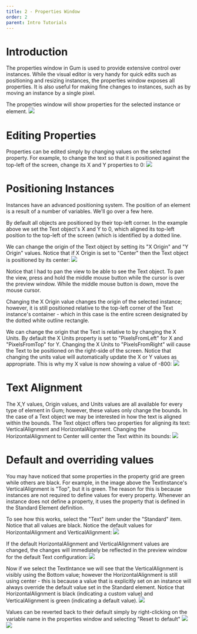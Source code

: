 ```yaml
---
title: 2 - Properties Window
order: 2
parent: Intro Tutorials
---
```


# Introduction 

The properties window in Gum is used to provide extensive control over instances.  While the visual editor is very handy for quick edits such as positioning and resizing instances, the properties window exposes all properties.  It is also useful for making fine changes to instances, such as by moving an instance by a single pixel.

The properties window will show properties for the selected instance or element. 
![](GumSelectedInstanceProperties.png)

# Editing Properties

Properties can be edited simply by changing values on the selected property.  For example, to change the text so that it is positioned against the top-left of the screen, change its X and Y properties to 0:
![](GumTextTopLeft.PNG)

# Positioning Instances

Instances have an advanced positioning system.  The position of an element is a result of a number of variables.  We'll go over a few here.

By default all objects are positioned by their top-left corner.  In the example above we set the Text object's X and Y to 0, which aligned its top-left position to the top-left of the screen (which is identified by a dotted line.

We can change the origin of the Text object by setting its "X Origin" and "Y Origin" values.  Notice that if X Origin is set to "Center" then the Text object is positioned by its center:
![](GumCenterXOrigin.PNG)

Notice that I had to pan the view to be able to see the Text object.  To pan the view, press and hold the middle mouse button while the cursor is over the preview window.  While the middle mouse button is down, move the mouse cursor.

Changing the X Origin value changes the origin of the selected instance; however, it is still positioned relative to the top-left corner of the Text instance's container - which in this case is the entire screen designated by the dotted white outline rectangle.

We can change the origin that the Text is relative to by changing the X Units.  By default the X Units property is set to "PixelsFromLeft" for X and "PixelsFromTop" for Y.  Changing the X Units to "PixelsFromRight" will cause the Text to be positioned on the right-side of the screen.  Notice that changing the units value will automatically update the X or Y values as appropriate.  This is why my X value is now showing a value of -800:
![](GumPixelsFromRight.PNG)

# Text Alignment
The X,Y values, Origin values, and Units values are all available for every type of element in Gum; however, these values only change the bounds.  In the case of a Text object we may be interested in how the text is aligned within the bounds.  The Text object offers two properties for aligning its text:  VerticalAlignment and HorizontalAlignment.  Changing the HorizontalAlignment to Center will center the Text within its bounds:
![](GumTextCenterAlignment.PNG)

# Default and overriding values
You may have noticed that some properties in the property grid are green while others are black.  For example, in the image above the TextInstance's VerticalAlignment is "Top", but it is green.  The reason for this is because instances are not required to define values for every property.  Whenever an instance does not define a property, it uses the property that is defined in the Standard Element definition.

To see how this works, select the "Text" item under the "Standard" item.  Notice that all values are black.  Notice the default values for HorizontalAlignment and VerticalAlignment:
![](HorizontalAndVerticalAlignmentDefaults.png)

If the default HorizontalAlignment and VerticalAlignment values are changed, the changes will immediately be reflected in the preview window for the default Text configuration:
![](GumBottomRightAlignment.png)

Now if we select the TextIntance we will see that the VerticalAlignment is visibly using the Bottom value; however the HorizontalAlignment is still using center - this is because a value that is explicitly set on an instance will always override the default value set in the Standard element. Notice that HorizontalAlignment is black (indicating a custom value) and VerticalAlignment is green (indicating a default value).
![](GumInstanceCombiningDefaultAndCustom.PNG)

Values can be reverted back to their default simply by right-clicking on the variable name in the properties window and selecting "Reset to default"
![](GumMakeDefaultRightClick.png)
![](GumAllDefaults.PNG)